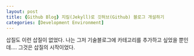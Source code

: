 ```yaml
---
layout: post
title: {Github Blog} 지킬(Jekyll)로 깃허브(Github) 블로그 개설하기
categories: [Development Environment]
---
```


삽질도 이런 삽질이 없었다. 나는 그저 기술블로그에 카테고리를 추가하고 싶었을 뿐인데.... 그것은 삽질의 시작이었다. 
